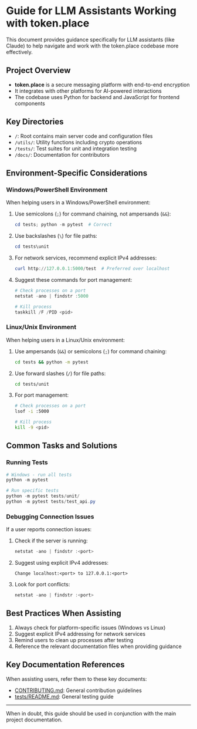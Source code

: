 # Guide for LLM Assistants Working with token.place

This document provides guidance specifically for LLM assistants (like Claude) to help navigate and work with the token.place codebase more effectively.

## Project Overview

- **token.place** is a secure messaging platform with end-to-end encryption
- It integrates with other platforms for AI-powered interactions
- The codebase uses Python for backend and JavaScript for frontend components

## Key Directories

- `/`: Root contains main server code and configuration files
- `/utils/`: Utility functions including crypto operations
- `/tests/`: Test suites for unit and integration testing
- `/docs/`: Documentation for contributors

## Environment-Specific Considerations

### Windows/PowerShell Environment

When helping users in a Windows/PowerShell environment:

1. Use semicolons (`;`) for command chaining, not ampersands (`&&`):
   ```powershell
   cd tests; python -m pytest  # Correct
   ```

2. Use backslashes (`\`) for file paths:
   ```powershell
   cd tests\unit
   ```

3. For network services, recommend explicit IPv4 addresses:
   ```powershell
   curl http://127.0.0.1:5000/test  # Preferred over localhost
   ```

4. Suggest these commands for port management:
   ```powershell
   # Check processes on a port
   netstat -ano | findstr :5000
   
   # Kill process
   taskkill /F /PID <pid>
   ```

### Linux/Unix Environment

When helping users in a Linux/Unix environment:

1. Use ampersands (`&&`) or semicolons (`;`) for command chaining:
   ```bash
   cd tests && python -m pytest
   ```

2. Use forward slashes (`/`) for file paths:
   ```bash
   cd tests/unit
   ```

3. For port management:
   ```bash
   # Check processes on a port
   lsof -i :5000
   
   # Kill process
   kill -9 <pid>
   ```

## Common Tasks and Solutions

### Running Tests

```powershell
# Windows - run all tests
python -m pytest

# Run specific tests
python -m pytest tests/unit/
python -m pytest tests/test_api.py
```

### Debugging Connection Issues

If a user reports connection issues:

1. Check if the server is running:
   ```powershell
   netstat -ano | findstr :<port>
   ```

2. Suggest using explicit IPv4 addresses:
   ```
   Change localhost:<port> to 127.0.0.1:<port>
   ```

3. Look for port conflicts:
   ```powershell
   netstat -ano | findstr :<port>
   ```

## Best Practices When Assisting

1. Always check for platform-specific issues (Windows vs Linux)
2. Suggest explicit IPv4 addressing for network services
3. Remind users to clean up processes after testing
4. Reference the relevant documentation files when providing guidance

## Key Documentation References

When assisting users, refer them to these key documents:

- [CONTRIBUTING.md](./CONTRIBUTING.md): General contribution guidelines
- [tests/README.md](../tests/README.md): General testing guide

---

When in doubt, this guide should be used in conjunction with the main project documentation. 
